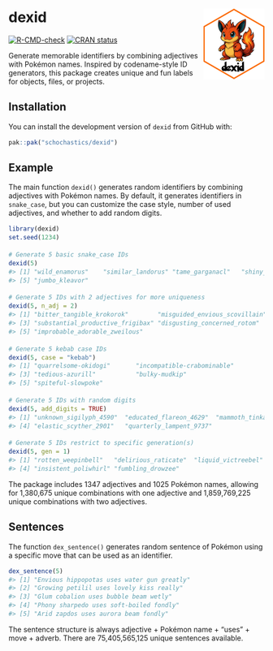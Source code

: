 
<!-- README.md is generated from README.Rmd. Please edit that file -->

# dexid <img src="man/figures/logo.png" align="right" height="139" alt="" />

<!-- badges: start -->

[![R-CMD-check](https://github.com/schochastics/dexid/actions/workflows/R-CMD-check.yaml/badge.svg)](https://github.com/schochastics/dexid/actions/workflows/R-CMD-check.yaml)
[![CRAN
status](https://www.r-pkg.org/badges/version/dexid)](https://CRAN.R-project.org/package=dexid)
<!-- badges: end -->

Generate memorable identifiers by combining adjectives with Pokémon
names. Inspired by codename-style ID generators, this package creates
unique and fun labels for objects, files, or projects.

## Installation

You can install the development version of `dexid` from GitHub with:

``` r
pak::pak("schochastics/dexid")
```

## Example

The main function `dexid()` generates random identifiers by combining
adjectives with Pokémon names. By default, it generates identifiers in
`snake_case`, but you can customize the case style, number of used
adjectives, and whether to add random digits.

``` r
library(dexid)
set.seed(1234)

# Generate 5 basic snake_case IDs
dexid(5)
#> [1] "wild_enamorus"    "similar_landorus" "tame_garganacl"   "shiny_bibarel"   
#> [5] "jumbo_kleavor"

# Generate 5 IDs with 2 adjectives for more uniqueness
dexid(5, n_adj = 2)
#> [1] "bitter_tangible_krokorok"        "misguided_envious_scovillain"   
#> [3] "substantial_productive_frigibax" "disgusting_concerned_rotom"     
#> [5] "improbable_adorable_zweilous"

# Generate 5 kebab case IDs
dexid(5, case = "kebab")
#> [1] "quarrelsome-okidogi"       "incompatible-crabominable"
#> [3] "tedious-azurill"           "bulky-mudkip"             
#> [5] "spiteful-slowpoke"

# Generate 5 IDs with random digits
dexid(5, add_digits = TRUE)
#> [1] "unknown_sigilyph_4590"  "educated_flareon_4629"  "mammoth_tinkaton_9346" 
#> [4] "elastic_scyther_2901"   "quarterly_lampent_9737"

# Generate 5 IDs restrict to specific generation(s)
dexid(5, gen = 1)
#> [1] "rotten_weepinbell"   "delirious_raticate"  "liquid_victreebel"  
#> [4] "insistent_poliwhirl" "fumbling_drowzee"
```

The package includes 1347 adjectives and 1025 Pokémon names, allowing
for 1,380,675 unique combinations with one adjective and 1,859,769,225
unique combinations with two adjectives.

## Sentences

The function `dex_sentence()` generates random sentence of Pokémon using
a specific move that can be used as an identifier.

``` r
dex_sentence(5)
#> [1] "Envious hippopotas uses water gun greatly"
#> [2] "Growing petilil uses lovely kiss really"  
#> [3] "Glum cobalion uses bubble beam wetly"     
#> [4] "Phony sharpedo uses soft-boiled fondly"   
#> [5] "Arid zapdos uses aurora beam fondly"
```

The sentence structure is always adjective + Pokémon name + “uses” +
move + adverb. There are 75,405,565,125 unique sentences available.
